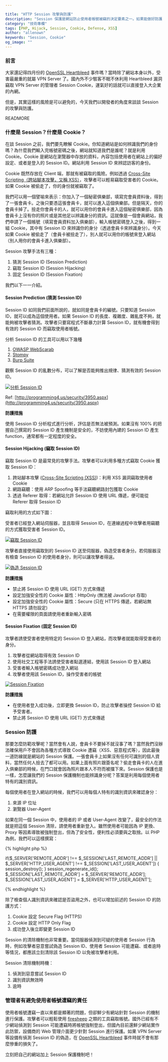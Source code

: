 ```yaml
---

title: "HTTP Session 攻擊與防護"
description: "Session 保護是網站防止使用者帳號被竊的決定要素之一。如果能做好防護，將能防止帳號遭竊，或是在第一時間強制登出網站保護帳號。本文將介紹 Session 攻擊的手法以及防禦的方式，提供給管理者、開發者參考。"
category: "技術專欄"
tags: [PHP, Hijack, Session, Cookie, Defense, XSS]
author: "allenown"
keywords: "Session, Cookie"
og_image: ""
---
```



### 前言

大家還記得四月份的 [OpenSSL Heartbleed](http://devco.re/blog/2014/04/09/openssl-heartbleed-CVE-2014-0160/) 事件嗎？當時除了網站本身以外，受害最嚴重的就屬 VPN Server 了。國內外不少駭客不眠不休利用 Heartbleed 漏洞竊取 VPN Server 的管理者 Session Cookie，運氣好的話就可以直接登入大企業的內網。

但是，其實這樣的風險是可以避免的，今天我們以開發者的角度來談談 Session 的攻擊與防護。

READMORE

### 什麼是 Session？什麼是 Cookie？

在談 Session 之前，我們要先瞭解 Cookie。你知道網站是如何辨識我們的身份嗎？為什麼我們輸入完帳號密碼之後，網站就知道我們是誰呢？就是利用 Cookie。Cookie 是網站在瀏覽器中存放的資料，內容包括使用者在網站上的偏好設定、或者是登入的 Session ID。網站利用 Session ID 來辨認訪客的身份。

Cookie 既然存放在 Client 端，那就有被竊取的風險。例如透過 [Cross-Site Scripting（跨站腳本攻擊，又稱 XSS）](https://www.owasp.org/index.php/Cross-site_Scripting_%28XSS%29)，攻擊者可以輕易竊取受害者的 Cookie。如果 Cookie 被偷走了，你的身份就被竊取了。

我們可以用一個譬喻來表示：你加入了一個秘密俱樂部，填寫完會員資料後，得到了一張會員卡。之後只要憑這張會員卡，就可以進入這個俱樂部。但是隔天，你的會員卡掉了。撿走你會員卡的人，就可以用你的會員卡進入這個秘密俱樂部，因為會員卡上沒有你的照片或是其他足以辨識身分的資訊。這就像是一個會員網站，我們申請了一個帳號（填寫會員資料加入俱樂部），輸入帳號密碼登入之後，得到一組 Cookie，其中有 Session ID 來辨識你的身分（透過會員卡來辨識身分）。今天如果 Cookie 被偷走了（會員卡被撿走了），別人就可以用你的帳號來登入網站（別人用你的會員卡進入俱樂部）。

Session 攻擊手法有三種：

1. 猜測 Session ID (Session Prediction)
2. 竊取 Session ID (Session Hijacking)
3. 固定 Session ID (Session Fixation)

我們以下一一介紹。


#### Session Prediction (猜測 Session ID)

Session ID 如同我們前面所說的，就如同是會員卡的編號。只要知道 Session ID，就可以成為這個使用者。如果 Session ID 的長度、複雜度、雜亂度不夠，就能夠被攻擊者猜測。攻擊者只要寫程式不斷暴力計算 Session ID，就有機會得到有效的 Session ID 而竊取使用者帳號。

分析 Session ID 的工具可以用以下幾種

1. [OWASP WebScarab](https://www.owasp.org/index.php/Category:OWASP_WebScarab_Project)
2. [Stompy](http://lcamtuf.coredump.cx/soft/stompy.tgz)
3. [Burp Suite](http://portswigger.net/burp/)

觀察 Session ID 的亂數分布，可以了解是否能夠推出規律、猜測有效的 Session ID。

[![分析 Session ID](https://lh4.googleusercontent.com/-0tLscJj_r_E/U3VCmkcvcCI/AAAAAAAAAZo/bChmIZvZZCg/w700-h388-no/2014-05-16-http-session-protection-03-session-id-analysis.jpg "分析 Session ID")](https://lh4.googleusercontent.com/-0tLscJj_r_E/U3VCmkcvcCI/AAAAAAAAAZo/bChmIZvZZCg/s2400/2014-05-16-http-session-protection-03-session-id-analysis.jpg)

Ref: [http://programming4.us/security/3950.aspx](http://programming4.us/security/3950.aspx)

**防護措施**

使用 Session ID 分析程式進行分析，評估是否無法被預測。如果沒有 100% 的把握自己撰寫的 Session ID 產生機制是安全的，不妨使用內建的 Session ID 產生 function，通常都有一定程度的安全。


#### Session Hijacking (竊取 Session ID)

竊取 Session ID 是最常見的攻擊手法。攻擊者可以利用多種方式竊取 Cookie 獲取 Session ID：

1. 跨站腳本攻擊 ([Cross-Site Scripting (XSS)](https://www.owasp.org/index.php/Cross-site_Scripting_%28XSS%29))：利用 XSS 漏洞竊取使用者 Cookie
2. 網路竊聽：使用 ARP Spoofing 等手法竊聽網路封包獲取 Cookie
3. 透過 Referer 取得：若網站允許 Session ID 使用 URL 傳遞，便可能從 Referer 取得 Session ID

竊取利用的方式如下圖：

受害者已經登入網站伺服器，並且取得 Session ID，在連線過程中攻擊者用竊聽的方式獲取受害者 Session ID。

[![竊取 Session ID](https://lh3.googleusercontent.com/-glmPtR_Erp0/U3VCmo0w9yI/AAAAAAAAAZk/4rP1hOOC5W8/w600-no/2014-05-16-http-session-protection-01-session-id-sniffing.png "竊取 Session ID")](https://lh3.googleusercontent.com/-glmPtR_Erp0/U3VCmo0w9yI/AAAAAAAAAZk/4rP1hOOC5W8/s2400/2014-05-16-http-session-protection-01-session-id-sniffing.png)

攻擊者直接使用竊取到的 Session ID 送至伺服器，偽造受害者身分。若伺服器沒有檢查 Session ID 的使用者身分，則可以讓攻擊者得逞。

[![偽造 Session ID](https://lh3.googleusercontent.com/--Si53ercaV0/U3VCmfP_ZKI/AAAAAAAAAZg/-Dirb4AYKGk/w600/2014-05-16-http-session-protection-02-session-id-spoofing.png "偽造 Session ID")](https://lh3.googleusercontent.com/--Si53ercaV0/U3VCmfP_ZKI/AAAAAAAAAZg/-Dirb4AYKGk/s2400/2014-05-16-http-session-protection-02-session-id-spoofing.png)

**防護措施**

* 禁止將 Session ID 使用 URL (GET) 方式來傳遞
* 設定加強安全性的 Cookie 屬性：HttpOnly (無法被 JavaScript 存取)
* 設定加強安全性的 Cookie 屬性：Secure (只在 HTTPS 傳遞，若網站無 HTTPS 請勿設定)
* 在需要權限的頁面請使用者重新輸入密碼

#### Session Fixation (固定 Session ID)

攻擊者誘使受害者使用特定的 Session ID 登入網站，而攻擊者就能取得受害者的身分。

1. 攻擊者從網站取得有效 Session ID
2. 使用社交工程等手法誘使受害者點選連結，使用該 Session ID 登入網站
3. 受害者輸入帳號密碼成功登入網站
4. 攻擊者使用該 Session ID，操作受害者的帳號

[![Session Fixation](https://lh5.googleusercontent.com/-qAizYyaOoRo/U3Vaaw6lqsI/AAAAAAAAAZ4/GNO7z3T6Mjg/w904-h678-no/2014-05-16-http-session-protection-04-session-id-fixation.png "Session Fixation")](https://lh5.googleusercontent.com/-qAizYyaOoRo/U3Vaaw6lqsI/AAAAAAAAAZ4/GNO7z3T6Mjg/s2400/2014-05-16-http-session-protection-04-session-id-fixation.png) 

**防護措施**

* 在使用者登入成功後，立即更換 Session ID，防止攻擊者操控 Session ID 給予受害者。
* 禁止將 Session ID 使用 URL (GET) 方式來傳遞

### Session 防護

那要怎麼防範攻擊呢？當然會有人說，會員卡不要掉不就沒事了嗎？當然我們沒辦法確保用戶不會因為各種方式導致 Cookie 遭竊（XSS、惡意程式等），因此最後一道防線就是網站的 Session 保護。一張會員卡上如果沒有任何可識別的個人資料，當然任何人撿去了都可以用。如果上面有照片跟簽名呢？偷走會員卡的人在進入俱樂部的時候，在門口就會因為照片跟本人不符而被擋下來。Session 保護也是一樣，怎麼讓我們的 Session 保護機制也能辨識身分呢？答案是利用每個使用者特有的識別資訊。

每個使用者在登入網站的時候，我們可以用每個人特有的識別資訊來確認身分：

1. 來源 IP 位址
2. 瀏覽器 User-Agent

如果在同一個 Session 中，使用者的 IP 或者 User-Agent 改變了，最安全的作法就是把這個 Session 清除，請使用者重新登入。雖然使用者可能因為 IP 更換、Proxy 等因素導致被強制登出，但為了安全性，便利性必須要與之取捨。以 PHP 為例，我們可以這樣撰寫：

{% highlight php %}

if($_SERVER['REMOTE_ADDR'] !== $_SESSION['LAST_REMOTE_ADDR'] || $_SERVER['HTTP_USER_AGENT'] !== $_SESSION['LAST_USER_AGENT']) {
   session_destroy();
}
session_regenerate_id();
$_SESSION['LAST_REMOTE_ADDR'] = $_SERVER['REMOTE_ADDR'];
$_SESSION['LAST_USER_AGENT'] = $_SERVER['HTTP_USER_AGENT'];

{% endhighlight %}

除了檢查個人識別資訊來確認是否盜用之外，也可以增加前述的 Session ID 的防護方式：

1. Cookie 設定 Secure Flag (HTTPS)
2. Cookie 設定 HTTP Only Flag
3. 成功登入後立即變更 Session ID

Session 的清除機制也非常重要。當伺服器偵測到可疑的使用者 Session 行為時，例如攻擊者惡意嘗試偽造 Session ID、使用者 Session 可能遭竊、或者逾時等情況，都應該立刻清除該 Session ID 以免被攻擊者利用。

Session 清除機制時機：

1. 偵測到惡意嘗試 Session ID 
2. 識別資訊無效時
3. 逾時

### 管理者有避免使用者帳號遭竊的責任

使用者帳號遭竊一直以來都是顯著的問題，但卻鮮少有網站針對 Session 的機制進行保護。攻擊者可以輕鬆使用 [firesheep](http://codebutler.github.io/firesheep/) 之類的工具竊取帳號。國外已經有不少網站偵測到 Session 可能遭竊時將帳號強制登出，但國內目前還鮮少網站實作此防禦，設備商的 Web 管理介面更少針對 Session 進行保護。如果 VPN Server 等設備有偵測 Session ID 的偽造，在 [OpenSSL Heartbleed](http://devco.re/blog/2014/04/11/openssl-heartbleed-how-to-hack-how-to-protect/) 事件時就不會有那麼慘重的損失了。

立刻把自己的網站加上 Session 保護機制吧！

